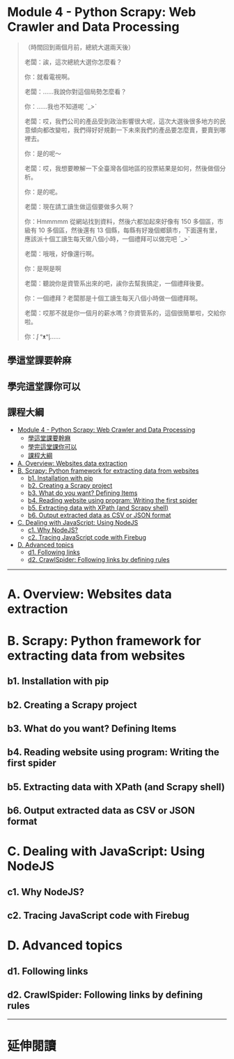 # Module 4 - Python Scrapy: Web Crawler and Data Processing

>（時間回到兩個月前，總統大選兩天後）
>
>老闆：誒，這次總統大選你怎麼看？
>
>你：就看電視啊。
>
>老闆：......我說你對這個局勢怎麼看？
>
>你：......我也不知道呢 ˊ_>ˋ
>
>老闆：哎，我們公司的產品受到政治影響很大呢，這次大選後很多地方的民意傾向都改變啦，我們得好好規劃一下未來我們的產品要怎麼賣，要賣到哪裡去。
>
>你：是的呢～
>
>老闆：哎，我想要瞭解一下全臺灣各個地區的投票結果是如何，然後做個分析。
>
>你：是的呢。
>
>老闆：現在請工讀生做這個要做多久啊？
>
>你：Hmmmmm 從網站找到資料，然後六都加起來好像有 150 多個區，市級有 10 多個區，然後還有 13 個縣，每縣有好幾個鄉鎮市，下面還有里，應該派十個工讀生每天做八個小時，一個禮拜可以做完吧 ˊ_>ˋ
>
>老闆：哦哦，好像還行啊。
>
>你：是啊是啊
>
>老闆：聽說你是資管系出來的吧，誒你去幫我搞定，一個禮拜後要。
>
>你：一個禮拜？老闆那是十個工讀生每天八個小時做一個禮拜啊。
>
>老闆：哎那不就是你一個月的薪水嗎？你資管系的，這個很簡單啦，交給你啦。
>
>你：ᶘ ᵒᴥᵒᶅ......

## 學這堂課要幹麻

## 學完這堂課你可以

## 課程大綱

* [Module 4 - Python Scrapy: Web Crawler and Data Processing](#module-4---python-scrapy:-web-crawler-and-data-processing)
  * [學這堂課要幹麻](#學這堂課要幹麻)
  * [學完這堂課你可以](#學完這堂課你可以)
  * [課程大綱](#課程大綱)
* [A. Overview: Websites data extraction](#a.-overview:-websites-data-extraction)
* [B. Scrapy: Python framework for extracting data from websites](#b.-scrapy:-python-framework-for-extracting-data-from-websites)
  * [b1. Installation with pip](#b1.-installation-with-pip)
  * [b2. Creating a Scrapy project](#b2.-creating-a-scrapy-project)
  * [b3. What do you want? Defining Items](#b3.-what-do-you-want?-defining-items)
  * [b4. Reading website using program: Writing the first spider](#b4.-reading-website-using-program:-writing-the-first-spider)
  * [b5. Extracting data with XPath (and Scrapy shell)](#b5.-extracting-data-with-xpath-(and-scrapy-shell))
  * [b6. Output extracted data as CSV or JSON format](#b6.-output-extracted-data-as-csv-or-json-format)
* [C. Dealing with JavaScript: Using NodeJS](#c.-dealing-with-javascript:-using-nodejs)
  * [c1. Why NodeJS?](#c1.-why-nodejs?)
  * [c2. Tracing JavaScript code with Firebug](#c2.-tracing-javascript-code-with-firebug)
* [D. Advanced topics](#d.-advanced-topics)
  * [d1. Following links](#d1.-following-links)
  * [d2. CrawlSpider: Following links by defining rules](#d2.-crawlspider:-following-links-by-defining-rules)

---

<!--========================================================
=            Overview: Websites data extraction            =
=========================================================-->

# A. Overview: Websites data extraction

<!--====  End of Overview: Websites data extraction  ====-->


<!--===================================================================
=            Scrapy: Elegent framework for data extraction            =
====================================================================-->

# B. Scrapy: Python framework for extracting data from websites

## b1. Installation with pip

## b2. Creating a Scrapy project

## b3. What do you want? Defining Items

## b4. Reading website using program: Writing the first spider

## b5. Extracting data with XPath (and Scrapy shell)

## b6. Output extracted data as CSV or JSON format

<!--====  End of Scrapy: Elegent framework for data extraction  ====-->

<!--====================================
=            Something else            =
=====================================-->

# C. Dealing with JavaScript: Using NodeJS

## c1. Why NodeJS?

## c2. Tracing JavaScript code with Firebug

# D. Advanced topics

## d1. Following links

## d2. CrawlSpider: Following links by defining rules

<!--====  End of Something else  ====-->

---

# 延伸閱讀





